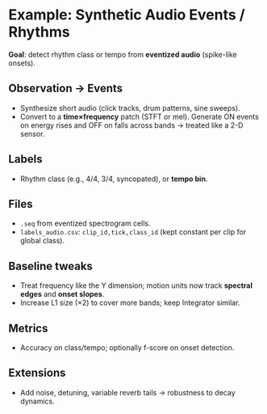 # Example: Synthetic Audio Events / Rhythms

**Goal**: detect rhythm class or tempo from **eventized audio** (spike-like onsets).

## Observation → Events

- Synthesize short audio (click tracks, drum patterns, sine sweeps).
- Convert to a **time×frequency** patch (STFT or mel). Generate ON events on energy rises and OFF on falls across bands → treated like a 2-D sensor.

## Labels

- Rhythm class (e.g., 4/4, 3/4, syncopated), or **tempo bin**.

## Files

- `.seq` from eventized spectrogram cells.
- `labels_audio.csv`: `clip_id,tick,class_id` (kept constant per clip for global class).

## Baseline tweaks

- Treat frequency like the Y dimension; motion units now track **spectral edges** and **onset slopes**.
- Increase L1 size (×2) to cover more bands; keep Integrator similar.

## Metrics

- Accuracy on class/tempo; optionally f-score on onset detection.

## Extensions

- Add noise, detuning, variable reverb tails → robustness to decay dynamics.
